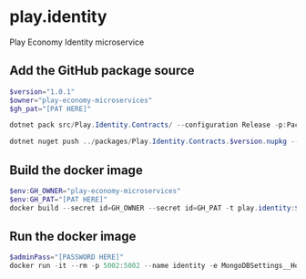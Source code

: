 # play.identity
Play Economy Identity microservice

## Add the GitHub package source
```powershell
$version="1.0.1"
$owner="play-economy-microservices"
$gh_pat="[PAT HERE]"

dotnet pack src/Play.Identity.Contracts/ --configuration Release -p:PackageVersion=$version -p:RepositoryUrl=https://github.com/$owner/play.identity -o ../packages

dotnet nuget push ../packages/Play.Identity.Contracts.$version.nupkg --api-key $gh_pat --source "github"
```

## Build the docker image
```powershell
$env:GH_OWNER="play-economy-microservices"
$env:GH_PAT="[PAT HERE]"
docker build --secret id=GH_OWNER --secret id=GH_PAT -t play.identity:$version .
```

## Run the docker image
```powershell
$adminPass="[PASSWORD HERE]"
docker run -it --rm -p 5002:5002 --name identity -e MongoDBSettings__Host=mongo -e RabbitMQSettings__Host=rabbitmq -e IdentitySettings__AdminUserPassword=$adminPass --network playinfra_default play.identity:$version
```